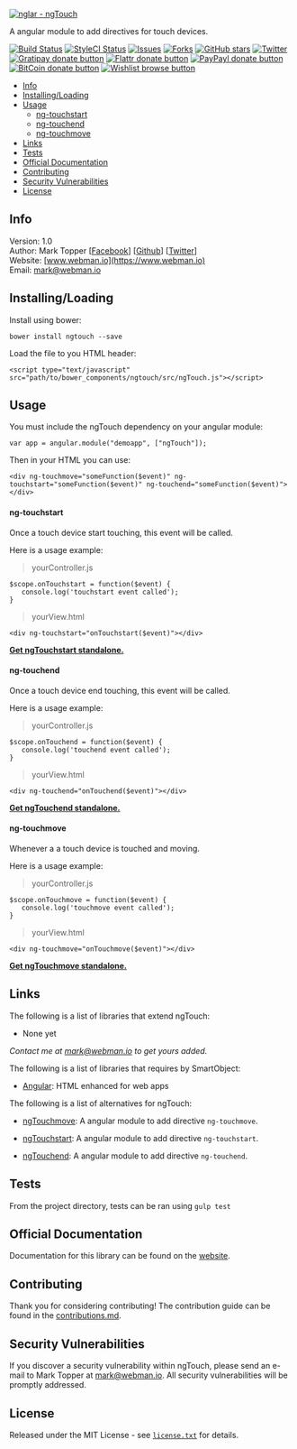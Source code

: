 [![nglar - ngTouch](http://static-content.webman.io/github.com/nglar/ngTouch.png)](https://www.webman.io/nglar/ngTouch)

A angular module to add directives for touch devices.

[![Build Status](https://travis-ci.org/nglar/ngTouch.svg?branch=master)](https://travis-ci.org/nglar/ngTouch)
[![StyleCI Status](https://styleci.io/repos/30239827/shield?style=flat)](https://styleci.io/repos/30239827)
[![Issues](https://img.shields.io/github/issues/nglar/ngTouch.svg)](https://github.com/nglar/ngTouch/issues)
[![Forks](https://img.shields.io/github/forks/nglar/ngTouch.svg)](https://github.com/nglar/ngTouch/network)
[![GitHub stars](https://img.shields.io/github/stars/nglar/ngTouch.svg)](https://github.com/nglar/ngTouch/stargazers)
[![Twitter](https://img.shields.io/twitter/url/https/github.com/nglar/ngTouch.svg?style=social?style=flat)](https://twitter.com/intent/tweet?text=Check+out+this+awesome+Angular+module!+Adds+directives+for+touch+events+for+touch+devices.+%23angularjs+%23jsdev+https%3A%2F%2Fgithub.com%2Fnglar%2FngTouch)
[![Gratipay donate button](https://img.shields.io/gratipay/marktopper.svg)](https://www.gratipay.com/marktopper/ "Donate weekly to this project using Gratipay")
[![Flattr donate button](https://img.shields.io/badge/flattr-donate-yellow.svg)](http://flattr.com/profile/marktopper "Donate monthly to this project using Flattr")
[![PayPayl donate button](https://img.shields.io/badge/paypal-donate-yellow.svg)](https://www.paypal.com/cgi-bin/webscr?cmd=_s-xclick&hosted_button_id=LGMRSYNWLWBAU "Donate once-off to this project using Paypal")
[![BitCoin donate button](https://img.shields.io/badge/bitcoin-donate-yellow.svg)](https://www.coinbase.com/checkouts/c5a01e3bb552fbfa301b696371d8df48 "Donate once-off to this project using BitCoin")
[![Wishlist browse button](https://img.shields.io/badge/wishlist-donate-yellow.svg)](http://amzn.com/w/3CVLUT2YS911W "Buy an item on our wishlist for us")

* [Info](#info)
* [Installing/Loading](#installingloading)
* [Usage](#usage)
    * [ng-touchstart](#ng-touchstart)
    * [ng-touchend](#ng-touchend)
    * [ng-touchmove](#ng-touchmove)
* [Links](#links)
* [Tests](#tests)
* [Official Documentation](#official-documentation)
* [Contributing](#contributing)
* [Security Vulnerabilities](#security-vulnerabilities)
* [License](#license)

## Info

Version: 1.0    
Author: Mark Topper [[Facebook](https://facebook.com/marktopper)] [[Github](https://github.com/marktopper)] [[Twitter](https://twitter.com/webman.io)]    
Website: [www.webman.io](https://www.webman.io)    
Email: [mark@webman.io](mailto:mark@webman.io)

## Installing/Loading

Install using bower:
```
bower install ngtouch --save
```

Load the file to you HTML header:
```
<script type="text/javascript" src="path/to/bower_components/ngtouch/src/ngTouch.js"></script>
```

## Usage

You must include the ngTouch dependency on your angular module:
````
var app = angular.module("demoapp", ["ngTouch"]);
````
Then in your HTML you can use:
````
<div ng-touchmove="someFunction($event)" ng-touchstart="someFunction($event)" ng-touchend="someFunction($event)"></div>
````

#### ng-touchstart

Once a touch device start touching, this event will be called.

Here is a usage example:

> yourController.js
```
$scope.onTouchstart = function($event) {
   console.log('touchstart event called');
}
```

> yourView.html
```
<div ng-touchstart="onTouchstart($event)"></div>
```

[__Get ngTouchstart standalone.__](https://github.com/nglar/ngTouchstart)

#### ng-touchend

Once a touch device end touching, this event will be called.

Here is a usage example:

> yourController.js
```
$scope.onTouchend = function($event) {
   console.log('touchend event called');
}
```

> yourView.html
```
<div ng-touchend="onTouchend($event)"></div>
```

[__Get ngTouchend standalone.__](https://github.com/nglar/ngTouchend)

#### ng-touchmove

Whenever a a touch device is touched and moving.

Here is a usage example:

> yourController.js
```
$scope.onTouchmove = function($event) {
   console.log('touchmove event called');
}
```

> yourView.html
```
<div ng-touchmove="onTouchmove($event)"></div>
```

[__Get ngTouchmove standalone.__](https://github.com/nglar/ngTouchmove)

## Links

The following is a list of libraries that extend ngTouch:

 * None yet

*Contact me at [mark@webman.io](mailto:mark@webman.io) to get yours added.*

The following is a list of libraries that requires by SmartObject:

 * [Angular](https://github.com/angular/angular.js):
HTML enhanced for web apps

The following is a list of alternatives for ngTouch:
* [ngTouchmove](https://github.com/nglar/ngTouchmove):
A angular module to add directive `ng-touchmove`.

* [ngTouchstart](https://github.com/nglar/ngTouchstart):
A angular module to add directive `ng-touchstart`.

* [ngTouchend](https://github.com/nglar/ngTouchend):
A angular module to add directive `ng-touchend`.

## Tests

From the project directory, tests can be ran using `gulp test`

## Official Documentation

Documentation for this library can be found on the [website](https://www.webman.io/nglar/ngtouch).

## Contributing

Thank you for considering contributing! The contribution guide can be found in the [contributions.md](https://github.com/nglar/ngTouch/blob/master/contributions.md).

## Security Vulnerabilities

If you discover a security vulnerability within ngTouch, please send an e-mail to Mark Topper at [mark@webman.io](mailto:mark@webman.io). All security vulnerabilities will be promptly addressed.

## License

Released under the MIT License - see [`license.txt`](https://github.com/nglar/ngTouch/blob/master/license) for details.
